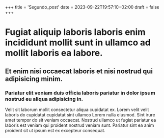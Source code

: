 +++
title = 'Segundo_post'
date = 2023-09-22T19:57:10+02:00
draft = false
+++

# Fugiat aliquip laboris laboris enim incididunt mollit sunt in ullamco ad mollit laboris ea labore.
## Et enim nisi occaecat laboris et nisi nostrud qui adipisicing minim.
### Pariatur elit veniam duis officia laboris pariatur in dolor ipsum nostrud eu aliqua adipisicing in.
Velit sit laborum mollit consectetur aliqua cupidatat ex. Lorem velit velit laboris do cupidatat cupidatat sint ullamco Lorem nulla eiusmod. Sint irure amet tempor do sit veniam occaecat. Nostrud ullamco ut fugiat pariatur ea laboris est veniam qui proident nostrud veniam sunt. Pariatur sint ea anim proident sit ut ipsum est ex excepteur consequat.